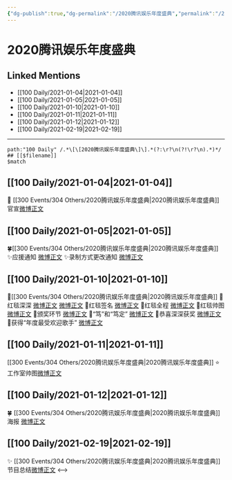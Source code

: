 ```yaml
---
{"dg-publish":true,"dg-permalink":"/2020腾讯娱乐年度盛典","permalink":"/2020腾讯娱乐年度盛典/","created":"2023-04-08T20:42:25.365+08:00","updated":"2023-04-10T16:50:59.505+08:00"}
---
```


# 2020腾讯娱乐年度盛典

## Linked Mentions
- [[100 Daily/2021-01-04\|2021-01-04]]
- [[100 Daily/2021-01-05\|2021-01-05]]
- [[100 Daily/2021-01-10\|2021-01-10]]
- [[100 Daily/2021-01-11\|2021-01-11]]
- [[100 Daily/2021-01-12\|2021-01-12]]
- [[100 Daily/2021-02-19\|2021-02-19]]


---

```expander
path:"100 Daily" /.*\[\[2020腾讯娱乐年度盛典\]\].*(?:\r?\n(?!\r?\n).*)*/
## [[$filename]]
$match
```
## [[100 Daily/2021-01-04\|2021-01-04]]
🧣 [[300 Events/304 Others/2020腾讯娱乐年度盛典\|2020腾讯娱乐年度盛典]]官宣[微博正文](https://m.weibo.cn/6466290670/4589619112315089)
## [[100 Daily/2021-01-05\|2021-01-05]]
🍀[[300 Events/304 Others/2020腾讯娱乐年度盛典\|2020腾讯娱乐年度盛典]]
✨应援通知 [微博正文](https://weibo.com/6466290670/JBLN0vZw0)
✨录制方式更改通知 [微博正文](https://weibo.com/6466290670/JBLIuCKpc)
## [[100 Daily/2021-01-10\|2021-01-10]]
🌟[[300 Events/304 Others/2020腾讯娱乐年度盛典\|2020腾讯娱乐年度盛典]]
🌿红毯深深 [微博正文](https://m.weibo.cn/6466290670/4591806933632308) [微博正文](https://m.weibo.cn/6466290670/4591810717162876)
🌿红毯签名 [微博正文](https://m.weibo.cn/6466290670/4591810489621115)
🌿红毯全程 [微博正文](https://m.weibo.cn/6466290670/4591814050316473)
🌿红毯帅图 [微博正文](https://m.weibo.cn/6466290670/4591815162596060)
🌿颁奖环节 [微博正文](https://m.weibo.cn/6466290670/4591851631807797)
🌿“笃”和“笃定” [微博正文](https://m.weibo.cn/6466290670/4591809960885954)
🌿恭喜深深获奖 [微博正文](https://m.weibo.cn/6466290670/4591942475972865)
🌿获得“年度最受欢迎歌手” [微博正文](https://m.weibo.cn/6466290670/4591853230102901)
## [[100 Daily/2021-01-11\|2021-01-11]]
[[300 Events/304 Others/2020腾讯娱乐年度盛典\|2020腾讯娱乐年度盛典]]
⭐工作室帅图[微博正文](https://m.weibo.cn/6466290670/4591981059113096)
## [[100 Daily/2021-01-12\|2021-01-12]]
🍀 [[300 Events/304 Others/2020腾讯娱乐年度盛典\|2020腾讯娱乐年度盛典]]海报 [微博正文](https://m.weibo.cn/6466290670/4592524868196347)
## [[100 Daily/2021-02-19\|2021-02-19]]
✨ [[300 Events/304 Others/2020腾讯娱乐年度盛典\|2020腾讯娱乐年度盛典]] 节目总结[微博正文](https://m.weibo.cn/6466290670/4606348291219092)
<-->